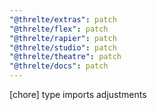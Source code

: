 ```yaml
---
"@threlte/extras": patch
"@threlte/flex": patch
"@threlte/rapier": patch
"@threlte/studio": patch
"@threlte/theatre": patch
"@threlte/docs": patch
---
```


[chore] type imports adjustments
